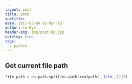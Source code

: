 ```yaml
---
layout: post
title: path
subtitle: 
date: 2017-03-04 03-Mar-53
author: Lu-Kye
header-img: img/post-bg.jpg
catelog: true
tags: 
  - python
---
```

## Get current file path
```python
file_path = os.path.split(os.path.realpath(__file__))[0]
```
